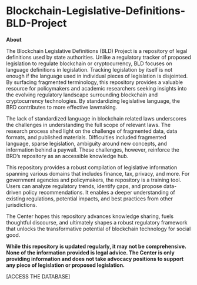 # Blockchain-Legislative-Definitions-BLD-Project

**About**

The Blockchain Legislative Definitions (BLD) Project is a repository of legal definitions used by state authorities. Unlike a regulatory tracker of proposed legislation to regulate blockchain or cryptocurrency, BLD focuses on language definitions in legislation. Tracking legislation by itself is not enough if the language used in individual pieces of legislation is disjointed. By surfacing fragmented terminology, this repository provides a valuable resource for policymakers and academic researchers seeking insights into the evolving regulatory landscape surrounding blockchain and cryptocurrency technologies. By standardizing legislative language, the BRD contributes to more effective lawmaking.

The lack of standardized language in blockchain related laws underscores the challenges in understanding the full scope of relevant laws. The research process shed light on the challenge of fragmented data, data formats, and published materials. Difficulties included fragmented language, sparse legislation, ambiguity around new concepts, and information behind a paywall. These challenges, however, reinforce the BRD’s repository as an accessible knowledge hub.

This repository provides a robust compilation of legislative information spanning various domains that includes finance, tax, privacy, and more. For government agencies and policymakers, the repository is a training tool. Users can analyze regulatory trends, identify gaps, and propose data-driven policy recommendations. It enables a deeper understanding of existing regulations, potential impacts, and best practices from other jurisdictions.

The Center hopes this repository advances knowledge sharing, fuels thoughtful discourse, and ultimately shapes a robust regulatory framework that unlocks the transformative potential of blockchain technology for social good.


**While this repository is updated regularly, it may not be comprehensive. None of the information provided is legal advice. The Center is only providing information and does not take advocacy positions to support any piece of legislation or proposed legislation.**

[ACCESS THE DATABASE]

